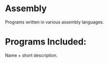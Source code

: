 # Assembly
Programs written in various assembly languages.

# Programs Included:
Name + short description.
